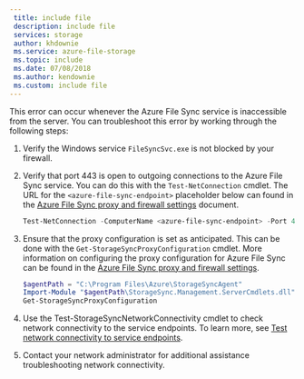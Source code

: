 ```yaml
---
 title: include file
 description: include file
 services: storage
 author: khdownie
 ms.service: azure-file-storage
 ms.topic: include
 ms.date: 07/08/2018
 ms.author: kendownie
 ms.custom: include file
---
```

This error can occur whenever the Azure File Sync service is inaccessible from the server. You can troubleshoot this error by working through the following steps:

1. Verify the Windows service `FileSyncSvc.exe` is not blocked by your firewall.
2. Verify that port 443 is open to outgoing connections to the Azure File Sync service. You can do this with the `Test-NetConnection` cmdlet. The URL for the `<azure-file-sync-endpoint>` placeholder below can found in the [Azure File Sync proxy and firewall settings](../articles/storage/file-sync/file-sync-firewall-and-proxy.md#firewall) document. 

    ```powershell
    Test-NetConnection -ComputerName <azure-file-sync-endpoint> -Port 443
    ```

3. Ensure that the proxy configuration is set as anticipated. This can be done with the `Get-StorageSyncProxyConfiguration` cmdlet. More information on configuring the proxy configuration for Azure File Sync can be found in the [Azure File Sync proxy and firewall settings](../articles/storage/file-sync/file-sync-firewall-and-proxy.md#firewall).

    ```powershell
    $agentPath = "C:\Program Files\Azure\StorageSyncAgent"
    Import-Module "$agentPath\StorageSync.Management.ServerCmdlets.dll"
    Get-StorageSyncProxyConfiguration
    ```
4. Use the Test-StorageSyncNetworkConnectivity cmdlet to check network connectivity to the service endpoints. To learn more, see [Test network connectivity to service endpoints](../articles/storage/file-sync/file-sync-firewall-and-proxy.md#test-network-connectivity-to-service-endpoints).    

5. Contact your network administrator for additional assistance troubleshooting network connectivity.